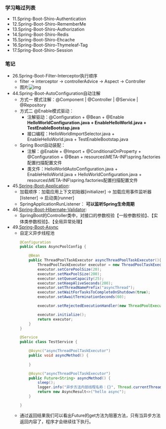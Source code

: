 ### 学习略过列表
- 11.Spring-Boot-Shiro-Authentication
- 12.Spring-Boot-Shiro-RememberMe
- 13.Spring-Boot-Shiro-Authorization
- 14.Spring-Boot-Shiro-Redis
- 15.Spring-Boot-Shiro-Ehcache
- 16.Spring-Boot-Shiro-Thymeleaf-Tag
- 17.Spring-Boot-Shiro-Session

### 笔记
- 26.Spring-Boot-Filter-Interceptor执行顺序
    - filter -> interceptor -> controllerAdvice -> Aspect -> Controller
    - 图片![img](https://mrbird.cc/img/32361-20180530095349427-444141538.png)
- 44.Spring-Boot-AutoConfiguration自动注解
    - 方式一 模式注解：@Component | @Controller | @Service | @Repository
    - 方式二 @Enable模式驱动：
        - 注解驱动：@Configuration + @Bean + @Enable **HelloWorldConfiguration.java + EnableHelloWorld.java + TestEnableBootstap.java**
        - 接口编程：HelloWorldImportSelector.java + EnableHelloWorld.java + TestEnableBootstap.java
    - Spring Boot自动装配：
        - 注解：@Enable + @Import + @ConditionalOnProperty + @Configuration + @Bean + resources\META-INF\spring.factories配置扫描配置文件
        - 类文件：HelloWorldAutoConfiguration.java + EnableHelloWorld.java + HelloWorldConfiguration.java + resources\META-INF\spring.factories配置扫描配置文件
- 45.[Spring-Boot-Application](https://mrbird.cc/deepin-springboot-application.html):
    - 加载顺序：加载应用上下文初始器[initializer] -> 加载应用事件监听器[listener] -> 启动类[runner]
    - SpringApplicationRunListener： **可以监听Spring生命周期**
- 46.[Spring-Boot-Hibernate-Validator](https://mrbird.cc/Spring-Boot-Hibernate-Validator-Params-Check.html):
    - SpringBoot的Controller类中，对接口的参数校验【一般参数校验】、【实体类参数校验】、【全局异常处理】
- 49.[Spring-Boot-Async](https://mrbird.cc/Spring-Boot-Async.html)
    - 自定义异步线程池
        ```java
        @Configuration
        public class AsyncPoolConfig {
        
            @Bean
            public ThreadPoolTaskExecutor asyncThreadPoolTaskExecutor(){
                ThreadPoolTaskExecutor executor = new ThreadPoolTaskExecutor();
                executor.setCorePoolSize(20);
                executor.setMaxPoolSize(200);
                executor.setQueueCapacity(25);
                executor.setKeepAliveSeconds(200);
                executor.setThreadNamePrefix("asyncThread");
                executor.setWaitForTasksToCompleteOnShutdown(true);
                executor.setAwaitTerminationSeconds(60);
        
                executor.setRejectedExecutionHandler(new ThreadPoolExecutor.CallerRunsPolicy());
        
                executor.initialize();
                return executor;
            }
        }
        
        @Service
        public class TestService {
        
            @Async("asyncThreadPoolTaskExecutor")
            public void asyncMethod() {
               
            }
        
            @Async("asyncThreadPoolTaskExecutor")
            public Future<String> asyncMethod() {
                sleep();
                logger.info("异步方法内部线程名称：{}", Thread.currentThread().getName());
                return new AsyncResult<>("hello async");
            }
        
        }
        
        
        ```     
    - 通过返回结果我们可以看出Future的get方法为阻塞方法，只有当异步方法返回内容了，程序才会继续往下执行。
    
    
    